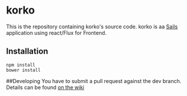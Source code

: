 # korko

This is the repository containing korko's source code.
korko is aa [Sails](http://sailsjs.org) application using react/Flux for Frontend.

## Installation
```
npm install
bower install
```

##Developing
You have to submit a pull request against the dev branch.
Details can be found [on the wiki](https://github.com/craftyjs/Crafty/wiki)

